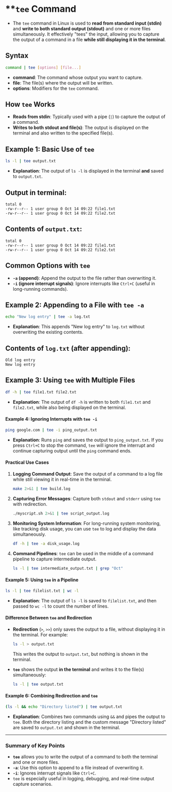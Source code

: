 # **`tee` Command

- The `tee` command in Linux is used to **read from standard input (stdin)** and **write to both standard output (stdout)** and one or more files simultaneously. It effectively "tees" the input, allowing you to capture the output of a command in a file **while still displaying it in the terminal**.

## **Syntax**
```bash
command | tee [options] [file...]
```
- **command**: The command whose output you want to capture.
- **file**: The file(s) where the output will be written.
- **options**: Modifiers for the `tee` command.

## **How `tee` Works**
- **Reads from stdin**: Typically used with a pipe (`|`) to capture the output of a command.
- **Writes to both stdout and file(s)**: The output is displayed on the terminal and also written to the specified file(s).

## **Example 1: Basic Use of `tee`**
```bash
ls -l | tee output.txt
```
- **Explanation**: The output of `ls -l` is displayed in the terminal **and** saved to `output.txt`.
  
## **Output in terminal:**
```
total 0
-rw-r--r-- 1 user group 0 Oct 14 09:22 file1.txt
-rw-r--r-- 1 user group 0 Oct 14 09:22 file2.txt
```

## **Contents of `output.txt`:**
```
total 0
-rw-r--r-- 1 user group 0 Oct 14 09:22 file1.txt
-rw-r--r-- 1 user group 0 Oct 14 09:22 file2.txt
```

## **Common Options with `tee`**

- **`-a` (append)**: Append the output to the file rather than overwriting it.
- **`-i` (ignore interrupt signals)**: Ignore interrupts like `Ctrl+C` (useful in long-running commands).

## **Example 2: Appending to a File with `tee -a`**
```bash
echo "New log entry" | tee -a log.txt
```
- **Explanation**: This appends "New log entry" to `log.txt` without overwriting the existing contents.

## **Contents of `log.txt` (after appending):**
```
Old log entry
New log entry
```

## **Example 3: Using `tee` with Multiple Files**
```bash
df -h | tee file1.txt file2.txt
```
- **Explanation**: The output of `df -h` is written to both `file1.txt` and `file2.txt`, while also being displayed on the terminal.

#### **Example 4: Ignoring Interrupts with `tee -i`**
```bash
ping google.com | tee -i ping_output.txt
```
- **Explanation**: Runs `ping` and saves the output to `ping_output.txt`. If you press `Ctrl+C` to stop the command, `tee` will ignore the interrupt and continue capturing output until the `ping` command ends.

#### **Practical Use Cases**

1. **Logging Command Output**: Save the output of a command to a log file while still viewing it in real-time in the terminal.
   ```bash
   make 2>&1 | tee build.log
   ```

2. **Capturing Error Messages**: Capture both `stdout` and `stderr` using `tee` with redirection.
   ```bash
   ./myscript.sh 2>&1 | tee script_output.log
   ```

3. **Monitoring System Information**: For long-running system monitoring, like tracking disk usage, you can use `tee` to log and display the data simultaneously.
   ```bash
   df -h | tee -a disk_usage.log
   ```

4. **Command Pipelines**: `tee` can be used in the middle of a command pipeline to capture intermediate output.
   ```bash
   ls -l | tee intermediate_output.txt | grep "Oct"
   ```

#### **Example 5: Using `tee` in a Pipeline**
```bash
ls -l | tee filelist.txt | wc -l
```
- **Explanation**: The output of `ls -l` is saved to `filelist.txt`, and then passed to `wc -l` to count the number of lines.

#### **Difference Between `tee` and Redirection**

- **Redirection** (`>`, `>>`) only saves the output to a file, without displaying it in the terminal. For example:
  ```bash
  ls -l > output.txt
  ```
  This writes the output to `output.txt`, but nothing is shown in the terminal.
  
- **`tee`** shows the output **in the terminal** and writes it to the file(s) simultaneously:
  ```bash
  ls -l | tee output.txt
  ```

#### **Example 6: Combining Redirection and `tee`**
```bash
(ls -l && echo "Directory listed") | tee output.txt
```
- **Explanation**: Combines two commands using `&&` and pipes the output to `tee`. Both the directory listing and the custom message "Directory listed" are saved to `output.txt` and shown in the terminal.

---

### **Summary of Key Points**
- **`tee`** allows you to write the output of a command to both the terminal and one or more files.
- **`-a`**: Use this option to append to a file instead of overwriting it.
- **`-i`**: Ignores interrupt signals like `Ctrl+C`.
- `tee` is especially useful in logging, debugging, and real-time output capture scenarios.
